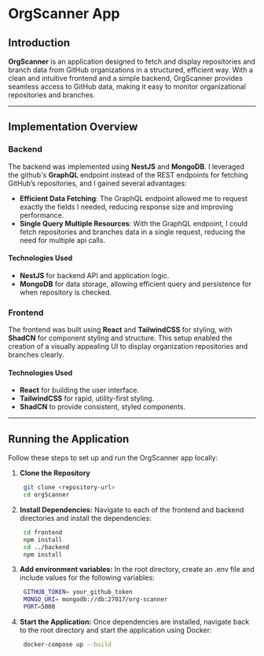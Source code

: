 # OrgScanner App

## Introduction

**OrgScanner** is an application designed to fetch and display repositories and branch data from GitHub organizations in a structured, efficient way. With a clean and intuitive frontend and a simple backend, OrgScanner provides seamless access to GitHub data, making it easy to monitor organizational repositories and branches.

---

## Implementation Overview

### Backend

The backend was implemented using **NestJS** and **MongoDB**. I leveraged the github's **GraphQL** endpoint instead of the REST endpoints for fetching GitHub’s repositories, and I gained several advantages:
- **Efficient Data Fetching**: The GraphQL endpoint allowed me to request exactly the fields I needed, reducing response size and improving performance.
- **Single Query Multiple Resources**: With the GraphQL endpoint, I could fetch repositories and branches data in a single request, reducing the need for multiple api calls.

#### Technologies Used
- **NestJS** for backend API and application logic.
- **MongoDB** for data storage, allowing efficient query and persistence for when repository is checked.

### Frontend

The frontend was built using **React** and **TailwindCSS** for styling, with **ShadCN** for component styling and structure. This setup enabled the creation of a visually appealing UI to display organization repositories and branches clearly.

#### Technologies Used
- **React** for building the user interface.
- **TailwindCSS** for rapid, utility-first styling.
- **ShadCN** to provide consistent, styled components.

---

## Running the Application

Follow these steps to set up and run the OrgScanner app locally:

1. **Clone the Repository**
   ```bash
    git clone <repository-url>
    cd orgScanner

2. **Install Dependencies:** Navigate to each of the frontend and backend directories and install the dependencies:
   ```bash
    cd frontend
    npm install
    cd ../backend
    npm install

2. **Add environment variables:** In the root directory, create an .env file and include values for the following variables:
   ```bash
    GITHUB_TOKEN= your_github_token
    MONGO_URI= mongodb://db:27017/org-scanner
    PORT=5000


4. **Start the Application:** Once dependencies are installed, navigate back to the root directory and start the application using Docker:
   ```bash
    docker-compose up --build